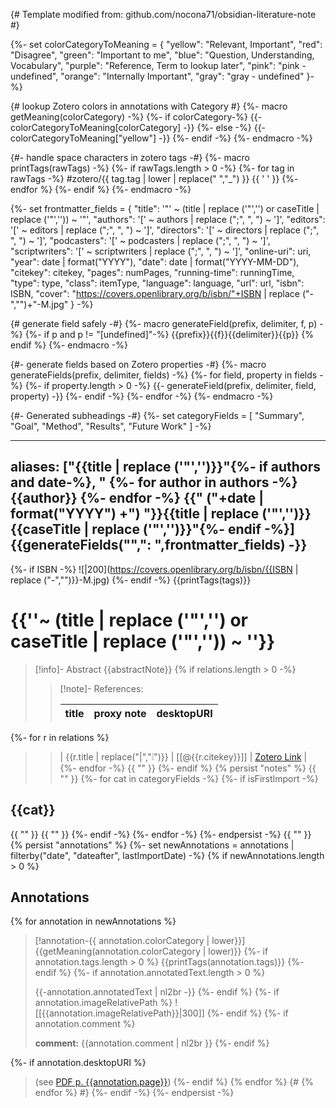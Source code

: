 {# Template modified from: github.com/nocona71/obsidian-literature-note #}

{%- set colorCategoryToMeaning = {
"yellow": "Relevant, Important",
"red": "Disagree",
"green": "Important to me",
"blue": "Question, Understanding, Vocabulary",
"purple": "Reference, Term to lookup later",
"pink": "pink - undefined",
"orange": "Internally Important",
"gray": "gray - undefined"
}-%}

{# lookup Zotero colors in annotations with Category #}
{%- macro getMeaning(colorCategory) -%}
	{%- if colorCategory-%}
		{{- colorCategoryToMeaning[colorCategory] -}}
	{%- else -%}
		{{- colorCategoryToMeaning["yellow"] -}}
	{%- endif -%}
{%- endmacro -%}

{#- handle space characters in zotero tags -#}
{%- macro printTags(rawTags) -%}
	{%- if rawTags.length > 0 -%}
		{%- for tag in rawTags -%}
			#zotero/{{ tag.tag | lower | replace(" ","_") }} {{ ' ' }} 
		{%- endfor %}
	{%- endif %}
{%- endmacro -%}

{%- set frontmatter_fields = {
"title": '"' ~ (title | replace ('"','') or caseTitle | replace ('"','')) ~ '"',
"authors": '[' ~ authors | replace (";", ", ") ~ ']',
"editors": '[' ~ editors | replace (";", ", ") ~ ']',
"directors": '[' ~ directors | replace (";", ", ") ~ ']',
"podcasters": '[' ~ podcasters | replace (";", ", ") ~ ']',
"scriptwriters": '[' ~ scriptwriters | replace (";", ", ") ~ ']',
"online-uri": uri,
"year": date | format("YYYY"),
"date": date | format("YYYY-MM-DD"),
"citekey": citekey,
"pages": numPages,
"running-time": runningTime,
"type": type,
"class": itemType,
"language": language,
"url": url,
"isbn": ISBN,
"cover": "https://covers.openlibrary.org/b/isbn/"+ISBN | replace ("-","")+"-M.jpg"
}
-%}

{# generate field safely -#}
{%- macro generateField(prefix, delimiter, f, p) -%}
{%- if p and p != "[undefined]"-%}
{{prefix}}{{f}}{{delimiter}}{{p}}
{% endif %}
{%- endmacro -%}

{#- generate fields based on Zotero properties -#}
{%- macro generateFields(prefix, delimiter, fields) -%}
{%- for field, property in fields -%}
{%- if property.length > 0 -%}
{{- generateField(prefix, delimiter, field, property) -}}
{%- endif -%}
{%- endfor -%}
{%- endmacro -%}

{#- Generated subheadings -#}
{%- set categoryFields = [
"Summary",
"Goal",
"Method",
"Results",
"Future Work"
]
-%}

---
aliases: ["{{title | replace ('"','')}}"{%- if authors and date-%}, "
{%- for author in authors -%}
{{author}}
{%- endfor -%}
{{" ("+date | format("YYYY") +") "}}{{title | replace ('"','')}}{{caseTitle | replace ('"','')}}"{%- endif -%}]
{{generateFields("",": ",frontmatter_fields) -}}
---
{%- if ISBN -%}
![|200](https://covers.openlibrary.org/b/isbn/{{ISBN | replace ("-","")}}-M.jpg)
{%- endif -%}
{{printTags(tags)}}
# {{''~ (title | replace ('"','') or caseTitle | replace ('"','')) ~ ''}}
> [!info]- Abstract
> {{abstractNote}}
{% if relations.length > 0 -%}
> 
> > [!note]- References:  
> >
> > | title | proxy note | desktopURI |
> > | --- | --- | --- |
{%- for r in relations %}
> > | {{r.title | replace("|","❕")}} | [[@{{r.citekey}}]] | [Zotero Link]({{r.desktopURI}}) |
{%- endfor -%}
{{ "" }}
{%- endif %}
{% persist "notes" %}
{{ "" }}
{%- for cat in categoryFields -%}
{%- if isFirstImport -%}
## {{cat}}
{{ "" }}
{{ "" }}
{%- endif -%}
{%- endfor -%}
{%- endpersist -%}
{{ "" }}
{% persist "annotations" %} 
{%- set newAnnotations = annotations | filterby("date", "dateafter", lastImportDate) -%}
{% if newAnnotations.length > 0 %}
## Annotations
{% for annotation in newAnnotations %}
> [!annotation-{{ annotation.colorCategory | lower}}] {{getMeaning(annotation.colorCategory | lower)}}
> {%- if annotation.tags.length > 0 %} 
> {{printTags(annotation.tags)}}
{%- endif %}
{%- if annotation.annotatedText.length > 0 %} 
> 
> {{-annotation.annotatedText | nl2br -}} 
{%- endif %}
{%- if annotation.imageRelativePath %}
> ![[{{annotation.imageRelativePath}}|300]]
{%- endif %}
{%- if annotation.comment %} 
> 
> **comment:**
> {{annotation.comment | nl2br }}
{%- endif %}
> 
{%- if annotation.desktopURI %} 
> (see [PDF p. {{annotation.page}}]({{annotation.desktopURI}}))
{%- endif %}
{% endfor %}
{# {% endfor %} #}
{%- endif -%}
{%- endpersist -%}
